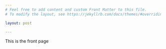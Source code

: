```yaml
---
# Feel free to add content and custom Front Matter to this file.
# To modify the layout, see https://jekyllrb.com/docs/themes/#overriding-theme-defaults

layout: post

---
```


This is the front page
